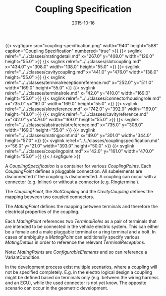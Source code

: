 ﻿---
title: Coupling Specification
toc: false
type: specs
layout: diagram
date: "2015-10-16"
draft: false
specification: VEC
version: 1.1.2
documentType: "Recommendation"
elementType: Diagram
classes:
  - MatingDetail
  - SlotCoupling
  - CavityCoupling
  - TerminalReceptionReference
  - TerminalRole
  - ConnectorHousingRole
  - SlotReference
  - CavityReference
  - AbstractSlotReference
  - MatingPoint
  - CouplingSpecification
  - CouplingPoint
menu:
  VEC-1.1.2:    
    parent: connectivity
    identifier: connectivity/coupling-specification
    weight: 1006006 

# Prev/next pager order (if `docs_section_pager` enabled in `params.toml`)
weight: 1006006
---
{{< svgfigure src="coupling-specification.png" width="940" height="588" caption="Coupling Specification" numbered="true" >}}
  {{< svglink relref="../../classes/matingdetail.md" x="267.0" y="408.0" width="126.0" height="55.0" >}}
  {{< svglink relref="../../classes/slotcoupling.md" x="434.0" y="308.0" width="138.0" height="55.0" >}}
  {{< svglink relref="../../classes/cavitycoupling.md" x="441.0" y="476.0" width="138.0" height="55.0" >}}
  {{< svglink relref="../../classes/terminalreceptionreference.md" x="252.0" y="511.0" width="169.0" height="55.0" >}}
  {{< svglink relref="../../classes/terminalrole.md" x="42.0" y="410.0" width="169.0" height="55.0" >}}
  {{< svglink relref="../../classes/connectorhousingrole.md" x="735.0" y="161.0" width="169.0" height="55.0" >}}
  {{< svglink relref="../../classes/slotreference.md" x="742.0" y="392.0" width="169.0" height="43.0" >}}
  {{< svglink relref="../../classes/cavityreference.md" x="742.0" y="476.0" width="169.0" height="55.0" >}}
  {{< svglink relref="../../classes/abstractslotreference.md" x="735.0" y="308.0" width="169.0" height="55.0" >}}
  {{< svglink relref="../../classes/matingpoint.md" x="49.0" y="301.0" width="344.0" height="57.0" >}}
  {{< svglink relref="../../classes/couplingspecification.md" x="56.0" y="21.0" width="393.0" height="50.0" >}}
  {{< svglink relref="../../classes/couplingpoint.md" x="42.0" y="161.0" width="470.0" height="55.0" >}}
{{< / svgfigure >}}
<p> A <i>CouplingSpecification</i> is a container for various <i>CouplingPoints</i>. Each <i>CouplingPoint</i> defines a pluggable connection. All subelements are disconnected if the coupling is disconnected. A coupling can occur with a connector (e.g. Inliner) or without a connector (e.g. Ringterminal).     </p>      <p> The <i>CouplingPoint</i>, the <i>SlotCoupling</i> and the <i>CavityCoupling</i> defines the mapping between two coupled connectors.     </p>      <p> The <i>MatingPoint</i> defines the mapping between terminals and therefore the electrical properties of the coupling.     </p>      <p> Each <i>MatingPoint</i> references two <i>TerminalRoles</i> as a pair of terminals that are intended to be connected in the vehicle electric system. This can either be a female and a male pluggable terminal or a ring terminal and a bolt. In cases of ambiguity a <i>MatingPoint</i> can additionally specify various <i>MatingDetails</i> in order to reference the relevant <i>TerminalReceptions</i>.     </p>      <p> Note: <i>MatingPoints</i> are <i>ConfigurableElements</i> and so can reference a VariantCondition.     </p>      <p> In the development process exist multiple scenarios, where a coupling will not be specified completely. E.g. in the electro logical design a coupling might be defined based on terminals only (e.g. between the wiring harness and an ECU), while the used connector is not yet know. The opposite scenario can occur in the geometric development.       </p>